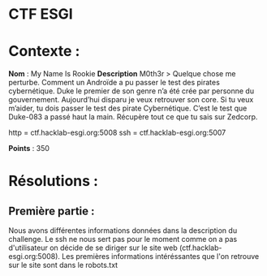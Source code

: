 # CTF  ESGI

# Contexte :
**Nom** : My Name Is Rookie
**Description** M0th3r > Quelque chose me perturbe. Comment un Androïde a pu passer le test des pirates cybernétique. Duke le premier de son genre n’a été crée par personne du gouvernement. Aujourd’hui disparu je veux retrouver son core. Si tu veux m’aider, tu dois passer le test des pirate Cybernétique. C’est le test que Duke-083 a passé haut la main. Récupère tout ce que tu sais sur Zedcorp.

http = ctf.hacklab-esgi.org:5008 ssh = ctf.hacklab-esgi.org:5007

**Points** : 350

# Résolutions :
## Première partie :

Nous avons différentes informations données dans la description du challenge. Le ssh ne nous sert pas pour le moment comme on a pas d'utilisateur on décide de se diriger sur le site web (ctf.hacklab-esgi.org:5008).
Les premières informations intéréssantes que l'on retrouve sur le site sont dans le robots.txt
